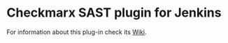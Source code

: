 # Checkmarx SAST plugin for Jenkins

For information about this plug-in check its [Wiki](https://wiki.jenkins-ci.org/display/JENKINS/Checkmarx+CxSAST+Plugin).

